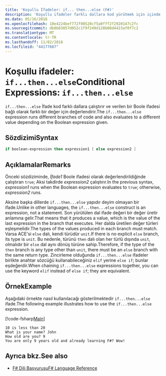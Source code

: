 ```yaml
---
title: 'Koşullu İfadeler: if... then...else (F#)'
description: 'Koşullu ifadeler farklı dallara kod yürütmek için içinde F # yazmayı öğrenin.'
ms.date: 05/16/2016
ms.openlocfilehash: 10e4224bef772f00520cf5a0fff2f2920147c2fc
ms.sourcegitcommit: db8b83057d052c1f9f249d128b08d4423af0f7c2
ms.translationtype: MT
ms.contentlocale: tr-TR
ms.lasthandoff: 11/02/2018
ms.locfileid: "44177607"
---
```

# <a name="conditional-expressions-ifthenelse"></a><span data-ttu-id="f041a-103">Koşullu ifadeler: `if...then...else`</span><span class="sxs-lookup"><span data-stu-id="f041a-103">Conditional Expressions: `if...then...else`</span></span>

<span data-ttu-id="f041a-104">`if...then...else` İfade kod farklı dallara çalıştırır ve verilen bir Boole ifadesi bağlı olarak farklı bir değer için değerlendirir.</span><span class="sxs-lookup"><span data-stu-id="f041a-104">The `if...then...else` expression runs different branches of code and also evaluates to a different value depending on the Boolean expression given.</span></span>

## <a name="syntax"></a><span data-ttu-id="f041a-105">Sözdizimi</span><span class="sxs-lookup"><span data-stu-id="f041a-105">Syntax</span></span>

```fsharp
if boolean-expression then expression1 [ else expression2 ]
```

## <a name="remarks"></a><span data-ttu-id="f041a-106">Açıklamalar</span><span class="sxs-lookup"><span data-stu-id="f041a-106">Remarks</span></span>

<span data-ttu-id="f041a-107">Önceki sözdiziminde, *İfade1* Boole ifadesi olarak değerlendirildiğinde çalıştıran `true`; Aksi takdirde *expression2* çalıştırır.</span><span class="sxs-lookup"><span data-stu-id="f041a-107">In the previous syntax, *expression1* runs when the Boolean expression evaluates to `true`; otherwise, *expression2* runs.</span></span>

<span data-ttu-id="f041a-108">Aksine başka dillerde `if...then...else` yapıdır deyim olmayan bir ifade.</span><span class="sxs-lookup"><span data-stu-id="f041a-108">Unlike in other languages, the `if...then...else` construct is an expression, not a statement.</span></span> <span data-ttu-id="f041a-109">Son yürütülen dal ifade değeri bir değer üretir anlamına gelir.</span><span class="sxs-lookup"><span data-stu-id="f041a-109">That means that it produces a value, which is the value of the last expression in the branch that executes.</span></span> <span data-ttu-id="f041a-110">Her dalda üretilen değer türleri eşleşmelidir.</span><span class="sxs-lookup"><span data-stu-id="f041a-110">The types of the values produced in each branch must match.</span></span> <span data-ttu-id="f041a-111">Varsa ACE'si `else` dalı, kendi türüdür `unit`.</span><span class="sxs-lookup"><span data-stu-id="f041a-111">If there is no explicit `else` branch, its type is `unit`.</span></span> <span data-ttu-id="f041a-112">Bu nedenle, türünü `then` dalı olan her türlü dışında `unit`, olmalıdır bir `else` dal aynı dönüş türüne sahip.</span><span class="sxs-lookup"><span data-stu-id="f041a-112">Therefore, if the type of the `then` branch is any type other than `unit`, there must be an `else` branch with the same return type.</span></span> <span data-ttu-id="f041a-113">Zincirleme olduğunda `if...then...else` ifadeler birlikte anahtar sözcüğü kullanabileceğiniz `elif` yerine `else if`; bunlar eşdeğerdir.</span><span class="sxs-lookup"><span data-stu-id="f041a-113">When chaining `if...then...else` expressions together, you can use the keyword `elif` instead of `else if`; they are equivalent.</span></span>

## <a name="example"></a><span data-ttu-id="f041a-114">Örnek</span><span class="sxs-lookup"><span data-stu-id="f041a-114">Example</span></span>

<span data-ttu-id="f041a-115">Aşağıdaki örnekte nasıl kullanılacağı gösterilmektedir `if...then...else` ifade.</span><span class="sxs-lookup"><span data-stu-id="f041a-115">The following example illustrates how to use the `if...then...else` expression.</span></span>

[!code-fsharp[Main](../../../samples/snippets/fsharp/lang-ref-2/snippet4501.fs)]

```
10 is less than 20
What is your name? John
How old are you? 9
You are only 9 years old and already learning F#? Wow!
```

## <a name="see-also"></a><span data-ttu-id="f041a-116">Ayrıca bkz.</span><span class="sxs-lookup"><span data-stu-id="f041a-116">See also</span></span>

- [<span data-ttu-id="f041a-117">F# Dili Başvurusu</span><span class="sxs-lookup"><span data-stu-id="f041a-117">F# Language Reference</span></span>](index.md)
